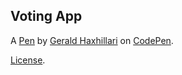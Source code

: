 Voting App
----------


A [Pen](https://codepen.io/geraldhaxhillari/pen/BvxLYg) by [Gerald Haxhillari](https://codepen.io/geraldhaxhillari) on [CodePen](https://codepen.io).

[License](https://codepen.io/geraldhaxhillari/pen/BvxLYg/license).